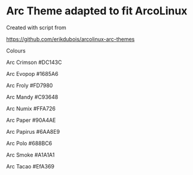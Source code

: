 # Arc Theme adapted to fit ArcoLinux

Created with script from 


https://github.com/erikdubois/arcolinux-arc-themes


Colours

Arc Crimson #DC143C

Arc Evopop #1685A6

Arc Froly #FD7980

Arc Mandy #C93648

Arc Numix #FFA726

Arc Paper #90A4AE

Arc Papirus #6AA8E9

Arc Polo #688BC6

Arc Smoke #A1A1A1

Arc Tacao #EfA369

